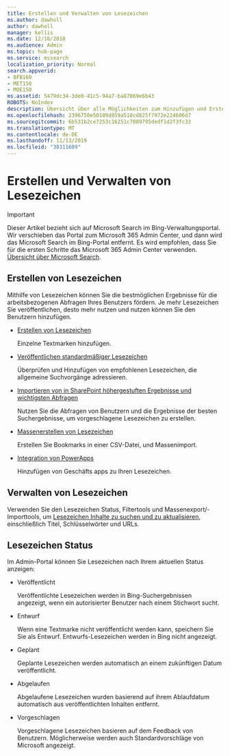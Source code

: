 ```yaml
---
title: Erstellen und Verwalten von Lesezeichen
ms.author: dawholl
author: dawholl
manager: kellis
ms.date: 12/18/2018
ms.audience: Admin
ms.topic: hub-page
ms.service: mssearch
localization_priority: Normal
search.appverid:
- BFB160
- MET150
- MOE150
ms.assetid: 5479dc34-3de0-41c5-94a7-ba87069e6b43
ROBOTS: NoIndex
description: Übersicht über alle Möglichkeiten zum Hinzufügen und Erstellen von Lesezeichen für Microsoft-Such Arbeitsergebnisse
ms.openlocfilehash: 2396750e50189d859a518cd825f7972e224606d7
ms.sourcegitcommit: 6b531b2ce7253c16251c7089795dedf1d2f3fc33
ms.translationtype: MT
ms.contentlocale: de-DE
ms.lasthandoff: 11/13/2019
ms.locfileid: "38311609"
---
```

# <a name="create-and-manage-bookmarks"></a>Erstellen und Verwalten von Lesezeichen

> [!IMPORTANT]
> Dieser Artikel bezieht sich auf Microsoft Search im Bing-Verwaltungsportal. Wir verschieben das Portal zum Microsoft 365 Admin Center, und dann wird das Microsoft Search im Bing-Portal entfernt. Es wird empfohlen, dass Sie für die ersten Schritte das Microsoft 365 Admin Center verwenden. [Übersicht über Microsoft Search](overview-microsoft-search.md).
    
## <a name="create-bookmarks"></a>Erstellen von Lesezeichen

Mithilfe von Lesezeichen können Sie die bestmöglichen Ergebnisse für die arbeitsbezogenen Abfragen Ihres Benutzers fördern. Je mehr Lesezeichen Sie veröffentlichen, desto mehr nutzen und nutzen können Sie den Benutzern hinzufügen.
  
- [Erstellen von Lesezeichen](create-bookmarks.md)
    
    Einzelne Textmarken hinzufügen.
    
- [Veröffentlichen standardmäßiger Lesezeichen](publish-default-bookmarks.md)
    
    Überprüfen und Hinzufügen von empfohlenen Lesezeichen, die allgemeine Suchvorgänge adressieren.
    
- [Importieren von in SharePoint höhergestuften Ergebnisse und wichtigsten Abfragen](import-sharepoint-promoted-results-and-top-queries.md)
    
    Nutzen Sie die Abfragen von Benutzern und die Ergebnisse der besten Suchergebnisse, um vorgeschlagene Lesezeichen zu erstellen.
    
- [Massenerstellen von Lesezeichen](bulk-create-bookmarks.md)
    
    Erstellen Sie Bookmarks in einer CSV-Datei, und Massenimport.
    
- [Integration von PowerApps](integrate-powerapps.md)
    
    Hinzufügen von Geschäfts apps zu Ihren Lesezeichen.
    
## <a name="manage-bookmarks"></a>Verwalten von Lesezeichen

Verwenden Sie den Lesezeichen Status, Filtertools und Massenexport/-Importtools, um [Lesezeichen Inhalte zu suchen und zu aktualisieren](manage-bookmarks.md), einschließlich Titel, Schlüsselwörter und URLs.
  
## <a name="bookmark-status"></a>Lesezeichen Status

Im Admin-Portal können Sie Lesezeichen nach Ihrem aktuellen Status anzeigen:
  
- Veröffentlicht
    
    Veröffentlichte Lesezeichen werden in Bing-Suchergebnissen angezeigt, wenn ein autorisierter Benutzer nach einem Stichwort sucht.
    
- Entwurf
    
    Wenn eine Textmarke nicht veröffentlicht werden kann, speichern Sie Sie als Entwurf. Entwurfs-Lesezeichen werden in Bing nicht angezeigt.
    
- Geplant
    
    Geplante Lesezeichen werden automatisch an einem zukünftigen Datum veröffentlicht.
    
- Abgelaufen
    
    Abgelaufene Lesezeichen wurden basierend auf ihrem Ablaufdatum automatisch aus veröffentlichten Inhalten entfernt.
    
- Vorgeschlagen
    
    Vorgeschlagene Lesezeichen basieren auf dem Feedback von Benutzern. Möglicherweise werden auch Standardvorschläge von Microsoft angezeigt.

  

